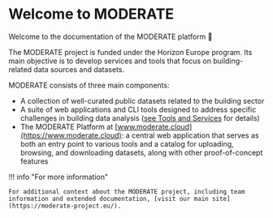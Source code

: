 # Welcome to MODERATE

Welcome to the documentation of the MODERATE platform :wave:

The MODERATE project is funded under the Horizon Europe program. Its main objective is to develop services and tools that focus on building-related data sources and datasets.

MODERATE consists of three main components:

* A collection of well-curated public datasets related to the building sector
* A suite of web applications and CLI tools designed to address specific challenges in building data analysis ([see Tools and Services](tools-and-services) for details)
* The MODERATE Platform at [www.moderate.cloud](https://www.moderate.cloud): a central web application that serves as both an entry point to various tools and a catalog for uploading, browsing, and downloading datasets, along with other proof-of-concept features

!!! info "For more information"
    
    For additional context about the MODERATE project, including team information and extended documentation, [visit our main site](https://moderate-project.eu/).